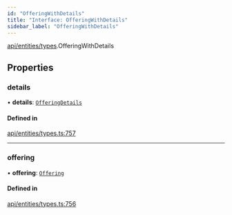 ```yaml
---
id: "OfferingWithDetails"
title: "Interface: OfferingWithDetails"
sidebar_label: "OfferingWithDetails"
---
```


[api/entities/types](../../../../../modules/API/Entities/Types/Types.md).OfferingWithDetails

## Properties

### details

• **details**: [`OfferingDetails`](../../Offering/Types/OfferingDetails/OfferingDetails.md)

#### Defined in

[api/entities/types.ts:757](https://github.com/PolymeshAssociation/polymesh-sdk/blob/978e4ded6/src/api/entities/types.ts#L757)

___

### offering

• **offering**: [`Offering`](../../../../../classes/API/Entities/Offering/Offering.md)

#### Defined in

[api/entities/types.ts:756](https://github.com/PolymeshAssociation/polymesh-sdk/blob/978e4ded6/src/api/entities/types.ts#L756)
